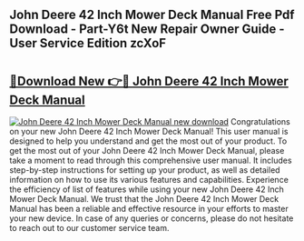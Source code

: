 ## John Deere 42 Inch Mower Deck Manual Free Pdf Download - Part-Y6t New Repair Owner Guide - User Service Edition zcXoF

# <h2><a href="http://bc53628.oget.top/?id=John+Deere+42+Inch+Mower+Deck+Manual">🔗Download New 👉🔴 John Deere 42 Inch Mower Deck Manual</a></h2>

[![John Deere 42 Inch Mower Deck Manual new download](https://i.imgur.com/5g1atiW.png)](http://bc53628.oget.top/?id=John+Deere+42+Inch+Mower+Deck+Manual)
Congratulations on your new John Deere 42 Inch Mower Deck Manual! This user manual is designed to help you understand and get the most out of your product. To get the most out of your John Deere 42 Inch Mower Deck Manual, please take a moment to read through this comprehensive user manual. It includes step-by-step instructions for setting up your product, as well as detailed information on how to use its various features and capabilities. Experience the efficiency of list of features while using your new John Deere 42 Inch Mower Deck Manual. We trust that the John Deere 42 Inch Mower Deck Manual has been a reliable and effective resource in your efforts to master your new device. In case of any queries or concerns, please do not hesitate to reach out to our customer service team.
